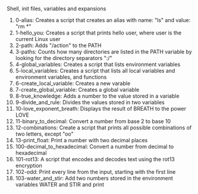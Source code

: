 Shell, init files, variables and expansions
1. 0-alias: Creates a script that creates an alias with name: "ls" and value: "rm *"
2. 1-hello_you: Creates a script that prints hello user, where user is the current Linux user
3. 2-path: Adds "/action" to the PATH
4. 3-paths: Counts how many directories are listed in the PATH variable by looking for the directory separators ":/"
5. 4-global_variables: Creates a script that lists environment variables
6. 5-local_variables: Creates a script that lists all local variables and environment variables, and functions
7. 6-create_local_variable: Creates a new varable
8. 7-create_global_variable: Creates a global variable
9. 8-true_knowledge: Adds a number to the value stored in a variable
10. 9-divide_and_rule: Divides the values stored in two variables
11. 10-love_exponent_breath: Displays the result of BREATH to the power LOVE
12. 11-binary_to_decimal: Convert a number from base 2 to base 10
13. 12-combinations: Create a script that prints all possible combinations of two letters, except "oo"
14. 13-print_float: Print a number with two decimal places
15. 100-decimal_to_hexadecimal: Convert a number from decimal to hexadecimal
16. 101-rot13: A script that encodes and decodes text using the rot13 encryption
17. 102-odd: Print every line from the input, starting with the first line
18. 103-water_and_stir: Add two numbers stored in the environment variables WATER and STIR and print
